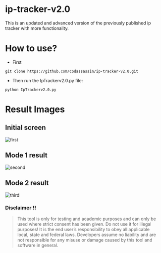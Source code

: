 # ip-tracker-v2.0
This is an updated and advanced version of the previously published ip tracker with more functionality.

# How to use?
* First
```
git clone https://github.com/codassassin/ip-tracker-v2.0.git
```
* Then run the IpTrackerv2.0.py file:
```
python IpTrackerv2.0.py
```

# Result Images
## Initial screen
![first](https://user-images.githubusercontent.com/55107082/127739156-b560ed3f-1d79-4e86-9bbf-ac7e5c66637a.png)

## Mode 1 result
![second](https://user-images.githubusercontent.com/55107082/127739168-bf4f70b9-8379-462d-bfc3-2d158bb742a3.png)

## Mode 2 result
![third](https://user-images.githubusercontent.com/55107082/127739175-62c4e60f-347d-450e-ac95-afd76513a652.png)


### Disclaimer !!

> This tool is only for testing and academic purposes and can only be used where strict consent has been given. Do not use it for
> illegal purposes! It is the end user’s responsibility to obey all applicable local, state and federal laws. Developers assume no
> liability and are not responsible for any misuse or damage caused by this tool and software in general.
